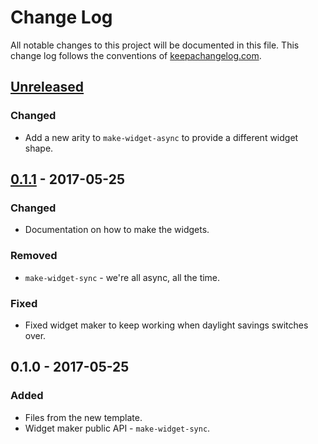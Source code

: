 # Change Log
All notable changes to this project will be documented in this file. This change log follows the conventions of [keepachangelog.com](http://keepachangelog.com/).

## [Unreleased]
### Changed
- Add a new arity to `make-widget-async` to provide a different widget shape.

## [0.1.1] - 2017-05-25
### Changed
- Documentation on how to make the widgets.

### Removed
- `make-widget-sync` - we're all async, all the time.

### Fixed
- Fixed widget maker to keep working when daylight savings switches over.

## 0.1.0 - 2017-05-25
### Added
- Files from the new template.
- Widget maker public API - `make-widget-sync`.

[Unreleased]: https://github.com/your-name/day20/compare/0.1.1...HEAD
[0.1.1]: https://github.com/your-name/day20/compare/0.1.0...0.1.1

